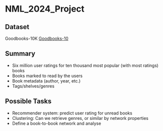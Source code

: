 # NML_2024_Project

## Dataset
Goodbooks-10K [Goodbooks-10](https://github.com/zygmuntz/goodbooks-10k)

## Summary 
- Six million user ratings for ten thousand most popular (with most ratings) books 
- Books marked to read by the users 
- Book metadata (author, year, etc.) 
- Tags/shelves/genres

## Possible Tasks
- Recommender system: predict user rating for unread books 
- Clustering: Can we retrieve genres, or similar by network properties 
- Define a book-to-book network and analyse
